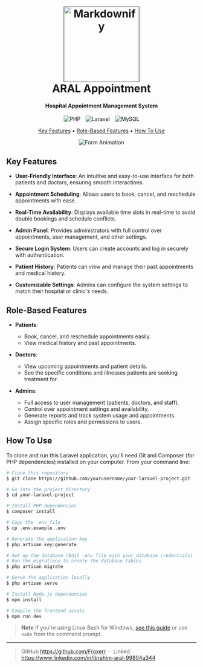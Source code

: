 
<h1 align="center">
  <br>
  <a href=""><img src="https://github.com/Froxerr/online_appointment/blob/main/public/assets/img/logo.png" alt="Markdownify" width="200"></a>
  <br>
  ARAL Appointment
  <br>
</h1>

<h4 align="center">Hospital Appointment Management System</h4>

<div align="center">
  <span style="display: inline-block; margin-right: 10px;">
    <img src="https://img.shields.io/badge/PHP-777BB4?style=for-the-badge&logo=php&logoColor=white" alt="PHP">
  </span>
  <span style="display: inline-block; margin-right: 10px;">
    <img src="https://img.shields.io/badge/Laravel-FF2D20?style=for-the-badge&logo=laravel&logoColor=white" alt="Laravel">
  </span>
  <span style="display: inline-block;">
    <img src="https://img.shields.io/badge/MySQL-4479A1?style=for-the-badge&logo=mysql&logoColor=white" alt="MySQL">
  </span>
</div>


<p align="center">
  <a href="#key-features">Key Features</a> •
  <a href="#role-based-features">Role-Based Features</a> •
  <a href="#how-to-use">How To Use</a> 
</p>

<div align="center">
  <img src="https://github.com/Froxerr/online_appointment/blob/main/public/assets/img/animation.gif" alt="Form Animation">
</div>



<h2 id="key-features">Key Features</h2>

- **User-Friendly Interface**: An intuitive and easy-to-use interface for both patients and doctors, ensuring smooth interactions.
- **Appointment Scheduling**: Allows users to book, cancel, and reschedule appointments with ease.
- **Real-Time Availability**: Displays available time slots in real-time to avoid double bookings and schedule conflicts.
- **Admin Panel**: Provides administrators with full control over appointments, user management, and other settings.


- **Secure Login System**: Users can create accounts and log in securely with authentication.

- **Patient History**: Patients can view and manage their past appointments and medical history.
- **Customizable Settings**: Admins can configure the system settings to match their hospital or clinic's needs.


<h2 id="role-based-features">Role-Based Features</h2>

- **Patients**: 
  - Book, cancel, and reschedule appointments easily.
  - View medical history and past appointments.

- **Doctors**: 
  - View upcoming appointments and patient details.
  - See the specific conditions and illnesses patients are seeking treatment for.

- **Admins**: 
  - Full access to user management (patients, doctors, and staff).
  - Control over appointment settings and availability.
  - Generate reports and track system usage and appointments.
  - Assign specific roles and permissions to users.

<h2 id="how-to-use">How To Use</h2>

To clone and run this Laravel application, you'll need Git and Composer (for PHP dependencies) installed on your computer. From your command line:

```bash
# Clone this repository
$ git clone https://github.com/yourusername/your-laravel-project.git

# Go into the project directory
$ cd your-laravel-project

# Install PHP dependencies
$ composer install

# Copy the .env file
$ cp .env.example .env

# Generate the application key
$ php artisan key:generate

# Set up the database (Edit .env file with your database credentials)
# Run the migrations to create the database tables
$ php artisan migrate

# Serve the application locally
$ php artisan serve

# Install Node.js dependencies
$ npm install

# Compile the frontend assets
$ npm run dev
```

> **Note**
> If you're using Linux Bash for Windows, [see this guide](https://www.howtogeek.com/261575/how-to-run-graphical-linux-desktop-applications-from-windows-10s-bash-shell/) or use `node` from the command prompt.


---


> GitHub https://github.com/Froxerr &nbsp;&middot;&nbsp;
> Linked https://www.linkedin.com/in/ibrahim-aral-99804a344

